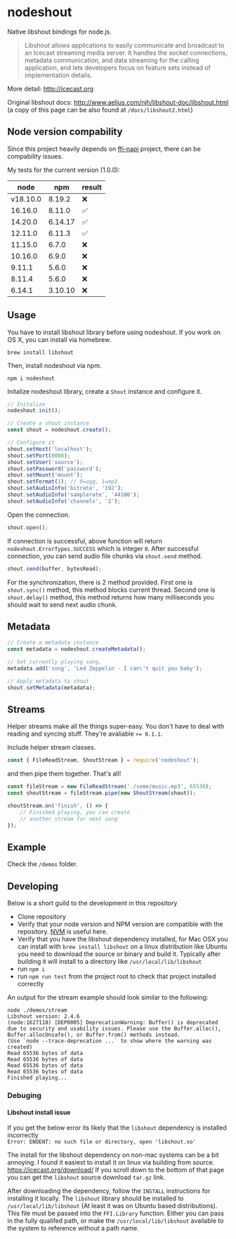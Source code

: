 # nodeshout

Native libshout bindings for node.js.

> Libshout allows applications to easily communicate and broadcast to an Icecast streaming media server. It handles the socket connections, metadata communication, and data streaming for the calling application, and lets developers focus on feature sets instead of implementation details.

More detail: http://icecast.org

Original libshout docs: http://www.aelius.com/njh/libshout-doc/libshout.html (a copy of this page can be also found at `/docs/libshout2.html`)

## Node version compability

Since this project heavily depends on [ffi-napi](https://github.com/node-ffi-napi/node-ffi-napi) project, there can be compability issues.

My tests for the current version (1.0.0):

| node | npm | result |
| -- | -- | -- |
| v18.10.0 | 8.19.2 | :x: |
| 16.16.0 | 8.11.0 | :white_check_mark: |
| 14.20.0 | 6.14.17 | :white_check_mark: |
| 12.11.0 | 6.11.3 | :white_check_mark: |
| 11.15.0 | 6.7.0 | :x: |
| 10.16.0 | 6.9.0 | :x: |
| 9.11.1 | 5.6.0 | :x: |
| 8.11.4 | 5.6.0 | :x: |
| 6.14.1 | 3.10.10 | :x: |

## Usage

You have to install libshout library before using nodeshout. If you work on OS X, you can install via homebrew.

```
brew install libshout
```

Then, install nodeshout via npm.

```
npm i nodeshout
```

Initalize nodeshout library, create a `Shout` instance and configure it.

```js
// Initalize
nodeshout.init();

// Create a shout instance
const shout = nodeshout.create();

// Configure it
shout.setHost('localhost');
shout.setPort(8000);
shout.setUser('source');
shout.setPassword('password');
shout.setMount('mount');
shout.setFormat(1); // 0=ogg, 1=mp3
shout.setAudioInfo('bitrate', '192');
shout.setAudioInfo('samplerate', '44100');
shout.setAudioInfo('channels', '2');
```

Open the connection.

```js
shout.open();
```

If connection is successful, above function will return `nodeshout.ErrorTypes.SUCCESS` which is integer `0`. After successful connection, you can send audio file chunks via `shout.send` method.

```js
shout.send(buffer, bytesRead);
```

For the synchronization, there is 2 method provided. First one is `shout.sync()` method, this method blocks current thread. Second one is `shout.delay()` method, this method returns how many milliseconds you should wait to send next audio chunk.

## Metadata

```js
// Create a metadata instance
const metadata = nodeshout.createMetadata();

// Set currently playing song.
metadata.add('song', 'Led Zeppelin - I can\'t quit you baby');

// Apply metadata to shout
shout.setMetadata(metadata);
```

## Streams

Helper streams make all the things super-easy. You don't have to deal with reading and syncing stuff. They're avaliable `>= 0.1.1`.

Include helper stream classes.

```js
const { FileReadStream, ShoutStream } = require('nodeshout');
```

and then pipe them together. That's all!

```js
const fileStream = new FileReadStream('./some/music.mp3', 65536);
const shoutStream = fileStream.pipe(new ShoutStream(shout));

shoutStream.on('finish', () => {
    // Finished playing, you can create
    // another stream for next song
});
```

## Example

Check the `/demos` folder.


## Developing 
Below is a short guild to the development in this repository

- Clone repository 
- Verify that your node version and NPM version are compatible with the repository. [NVM](https://github.com/nvm-sh/nvm) is useful here. 
- Verify that you have the libshout dependency installed, for Mac OSX you can install with `brew install libshout` on a linux distribution like Ubuntu you need to download the source or binary and build it. Typically after building it will install to a directory like `/usr/local/lib/libshout` 
- run `npm i`
- run `npm run test` from the project root to check that project installed correctly  

An output for the stream example should look similar to the following:

```
node ./demos/stream
Libshout version: 2.4.6
(node:1627118) [DEP0005] DeprecationWarning: Buffer() is deprecated due to security and usability issues. Please use the Buffer.alloc(), Buffer.allocUnsafe(), or Buffer.from() methods instead.
(Use `node --trace-deprecation ...` to show where the warning was created)
Read 65536 bytes of data
Read 65536 bytes of data
Read 65536 bytes of data
Read 65536 bytes of data
Finished playing...
```

### Debuging


#### Libshout install issue 
If you get the below error its likely that the `libshout` dependency is installed incorrectly  
`Error: ENOENT: no such file or directory, open 'libshout.so'`

The install for the libshout dependency on non-mac systems can be a bit annoying. I found it easiest to install it on linux via building from source. https://icecast.org/download/
If you scroll down to the bottom of that page you can get the `libshout` source download `tar.gz` link. 

After downloading the dependency, follow the `INSTALL` instructions for installing it locally. The `libshout` library should be installed to `/usr/local/lib/libshout` (At least it was on Ubuntu based distributions). This file must be passed into the `FFI.Library` function. Either you can pass in the fully qualifed path, or make the `/usr/local/lib/libshout` available to the system to reference without a path name. 